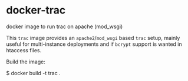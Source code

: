 # docker-trac
docker image to run trac on apache (mod_wsgi)

This `trac` image provides an `apache2`/`mod_wsgi` based `trac` setup, mainly
useful for multi-instance deployments and if `bcrypt` support is wanted in
htaccess files.

Build the image:

  $ docker build -t trac .

